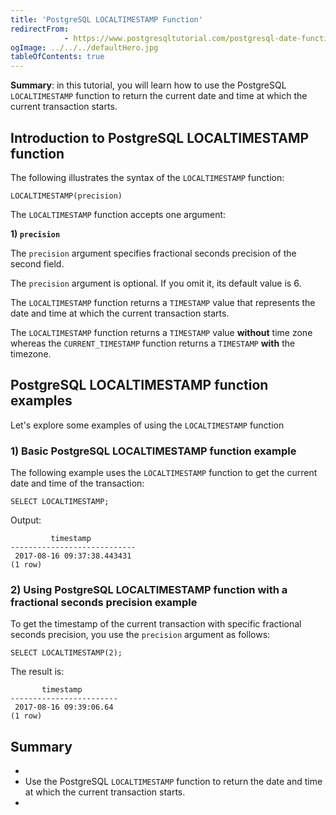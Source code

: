 ```yaml
---
title: 'PostgreSQL LOCALTIMESTAMP Function'
redirectFrom: 
            - https://www.postgresqltutorial.com/postgresql-date-functions/postgresql-localtimestamp/
ogImage: ../../../defaultHero.jpg
tableOfContents: true
---
```

<!-- wp:paragraph -->

**Summary**: in this tutorial, you will learn how to use the PostgreSQL `LOCALTIMESTAMP` function to return the current date and time at which the current transaction starts.

<!-- /wp:paragraph -->

<!-- wp:heading -->

## Introduction to PostgreSQL LOCALTIMESTAMP function

<!-- /wp:heading -->

<!-- wp:paragraph -->

The following illustrates the syntax of the `LOCALTIMESTAMP` function:

<!-- /wp:paragraph -->

<!-- wp:code -->

```
LOCALTIMESTAMP(precision)
```

<!-- /wp:code -->

<!-- wp:paragraph -->

The `LOCALTIMESTAMP` function accepts one argument:

<!-- /wp:paragraph -->

<!-- wp:paragraph -->

**1) `precision`**

<!-- /wp:paragraph -->

<!-- wp:paragraph -->

The `precision` argument specifies fractional seconds precision of the second field.

<!-- /wp:paragraph -->

<!-- wp:paragraph -->

The `precision` argument is optional. If you omit it, its default value is 6.

<!-- /wp:paragraph -->

<!-- wp:paragraph -->

The `LOCALTIMESTAMP` function returns a `TIMESTAMP` value that represents the date and time at which the current transaction starts.

<!-- /wp:paragraph -->

<!-- wp:paragraph -->

The `LOCALTIMESTAMP` function returns a `TIMESTAMP` value **without** time zone whereas the `CURRENT_TIMESTAMP` function returns a `TIMESTAMP` **with** the timezone.

<!-- /wp:paragraph -->

<!-- wp:heading -->

## PostgreSQL LOCALTIMESTAMP function examples

<!-- /wp:heading -->

<!-- wp:paragraph -->

Let's explore some examples of using the `LOCALTIMESTAMP` function

<!-- /wp:paragraph -->

<!-- wp:heading {"level":3} -->

### 1) Basic PostgreSQL LOCALTIMESTAMP function example

<!-- /wp:heading -->

<!-- wp:paragraph -->

The following example uses the `LOCALTIMESTAMP` function to get the current date and time of the transaction:

<!-- /wp:paragraph -->

<!-- wp:code -->

```
SELECT LOCALTIMESTAMP;
```

<!-- /wp:code -->

<!-- wp:paragraph -->

Output:

<!-- /wp:paragraph -->

<!-- wp:code -->

```
         timestamp
----------------------------
 2017-08-16 09:37:38.443431
(1 row)
```

<!-- /wp:code -->

<!-- wp:heading {"level":3} -->

### 2) Using PostgreSQL LOCALTIMESTAMP function with a fractional seconds precision example

<!-- /wp:heading -->

<!-- wp:paragraph -->

To get the timestamp of the current transaction with specific fractional seconds precision, you use the `precision` argument as follows:

<!-- /wp:paragraph -->

<!-- wp:code {"language":"sql"} -->

```
SELECT LOCALTIMESTAMP(2);
```

<!-- /wp:code -->

<!-- wp:paragraph -->

The result is:

<!-- /wp:paragraph -->

<!-- wp:code -->

```
       timestamp
------------------------
 2017-08-16 09:39:06.64
(1 row)
```

<!-- /wp:code -->

<!-- wp:heading -->

## Summary

<!-- /wp:heading -->

<!-- wp:list -->

- <!-- wp:list-item -->
- Use the PostgreSQL `LOCALTIMESTAMP` function to return the date and time at which the current transaction starts.
- <!-- /wp:list-item -->

<!-- /wp:list -->
